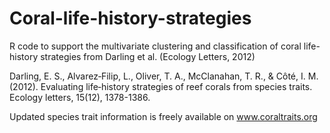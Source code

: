 Coral-life-history-strategies
=============================

R code to support the multivariate clustering and classification of coral life-history strategies from Darling et al. (Ecology Letters, 2012)

Darling, E. S., Alvarez‐Filip, L., Oliver, T. A., McClanahan, T. R., & Côté, I. M. (2012). 
Evaluating life‐history strategies of reef corals from species traits. Ecology letters, 15(12), 1378-1386.
                                                                                                             
Updated species trait information is freely available on www.coraltraits.org
       